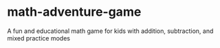 # math-adventure-game
A fun and educational math game for kids with addition, subtraction, and mixed practice modes
